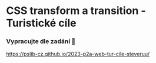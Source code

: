 # CSS transform a transition - Turistické cíle
### Vypracujte dle zadání 🙂
https://pslib-cz.github.io/2023-p2a-web-tur-cile-steveruu/
